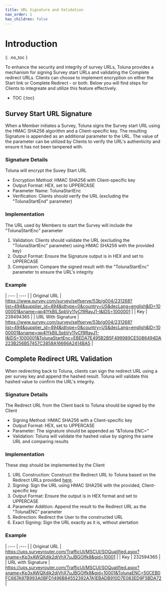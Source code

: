 ```yaml
---
title: URL Signature and Validation
nav_order: 1
has_children: false
---
```


# Introduction
{: .no_toc }

To enhance the security and integrity of survey URLs, Toluna provides a mechanism for signing Survey start URLs and validating the Complete redirect URLs. Clients can choose to implement encryption on either the Start link or Complete Redirect - or both. Below you will find steps for Clients to integreate and utilize this feature effectively. 


* TOC
{:toc}


## Survey Start URL Signature

When a Member initiates a Survey, Toluna signs the Survey start URL using the HMAC SHA256 algorithm and a Client-specific key. The resulting Signature is appended as an additional parameter to the URL. The value of the parameter can be utilized by Clients to verify the URL's authenticity and ensure it has not been tampered with. 

### Signature Details

Toluna will encrypt the Suvey Start URL
- Encryption Method: HMAC SHA256 with Client-specific key
- Output Format: HEX, set to UPPERCASE
- Parameter Name: TolunaStartEnc
- Verification: Clients should verify the URL (excluding the "TolunaStartEnd" parameter)

### Implementation

The URL used by Members to start the Survey will include the "TolunaStartEnc" parameter

1. Validation: Clients should validate the URL (excluding the "TolunaStartEnc" parameter) using HMAC SHA256 with the provided key)
2. Output Format: Ensure the Signature output is in HEX and set to UPPERCASE
3. Comparison: Compare the signed result with the "TolunaStartEnc" parameter to ensure the URL's integrity

### Example


| :--- | :--- |
| Original URL | https://www.survey.com/survey/selfserve/53b/g004/231268?list=494&supplier_id=494&idtype=0&country=US&decLang=english&ID=1000001&sname=qp4lYkBILSpbVy11yCf9RayJ1-I&IDS=1000001 |
| Key | 239494365 |
| URL With Signature | https://www.survey.com/survey/selfserve/53b/g004/231268?list=494&supplier_id=494&idtype=0&country=US&decLang=english&ID=1000001&sname=qp4lYkBILSpbVy11yCf9RayJ1-I&IDS=1000001&TolunaStartEnc=EBEDA7E495B2B5F499989CE5086494DA223B256B57457C3858A16666A2414BA5 |


## Complete Redirect URL Validation

When redirecting back to Toluna, clients can sign the redirect URL using a per survey key and append the hashed result. Toluna will validate this hashed value to confirm the URL's integrity.

### Signature Details

The Redirect URL from the Client back to Toluna should be signed by the Client
- Signing Method: HMAC SHA256 with a Client-specific key
- Output Format: HEX, set to UPPERCASE
- Parameter: The signature should be appended as "&Toluna ENC="
- Validation: Toluna will validate the hashed value by signing the same URL and comparing results

### Implementation

These step should be implemented by the Client

1. URL Construction: Construct the Redirect URL to Toluna based on the Redirect URLs provided [here](/general/redirectingMember.html).
2. Signing: Sign the URL using HMAC SHA256 with the provided, Client-specific key
3. Output Format: Ensure the output is in HEX format and set to UPPERCASE
4. Parameter Addition: Append the result to the Redirect URL as the "TolunaENC" parameter
5. Redirection: Redirect the User to the constructed URL
6. Exact Signing: Sign the URL exactly as it is, without alertation

### Example

| :--- | :--- |
| Original URL | https://ups.surveyrouter.com/TrafficUI/MSCUI/SOQualified.aspx?sname=Kp3xAWQXdik2djVhX7uJBGOlfk8&gid=10001 |
| Key | 232594365 |
| URL with Signature | https://ups.surveyrouter.com/TrafficUI/MSCUI/SOQualified.aspx?sname=Kp3xAWQXdik2djVhX7uJBGOlfk8&gid=10001&TolunaENC=50CEB0FC667A97B993A0BFD1496B84552392A7A1EBADB910D7E083ED9F5BDA72 |